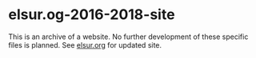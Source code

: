 # elsur.og-2016-2018-site

This is an archive of a website. No further development of these specific files is planned. See <a href="http://elsur.or">elsur.org</a> for updated site.